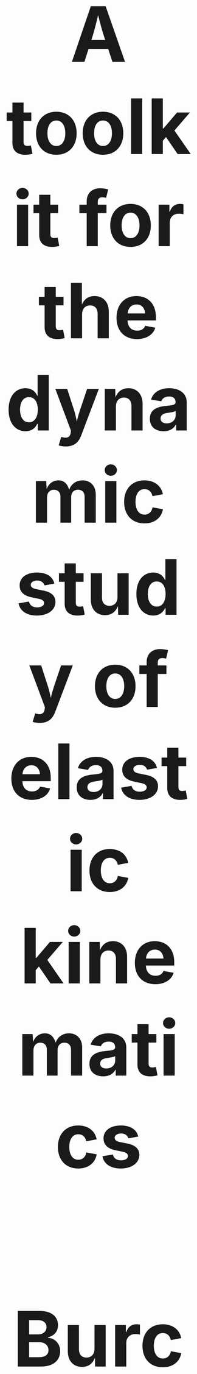 <h1 align="center" style=font-size:200px>A toolkit for the dynamic study of elastic kinematics</h1>
<h2 align="center" style=font-size:200px>Burchardt (burchardt@leibniz-zas.de), van der Sande, Kehy, Gamba, Ravignani, Pouw (wim.pouw@donders.ru.nl)</h2>

<a name="overview"></a>

<img src = /docs/videos/side_by_side.gif  >

Biological structures are defined by elements like bones and cartilage, and elastic elements like muscles and membranes. Computer vision advances have enabled automatic tracking of animal skeletal poses. However, the elastic and soft-tissues of organisms, like the nose of Elephant seals, or the buccal sac of frogs, have been poorly studied as no computer vision methods are optimized for tracking such elastic kinematics. This leaves major gaps in different areas in biology. In the area of primatology, most critically, the function of air sacs is widely debated and many questions exist about their role in communication and human language evolution. Moving towards the dynamic study of soft-tissue elastic structures, we present a toolkit for the automated tracking of semi-circular elastic structures in biological video data. The toolkit contains unsupervised computer vision tools (using Hough transform) and supervised deep learning (by adapting Deeplabcut) methodology to track inflation of laryngeal air sacs or other biological spherical objects (e.g., gular cavities). 

# Toolkit

<table>
  <thead>
    <tr>
      <th></th>
      <th>Component</th>
    </tr>
  </thead>
  <tbody>
    <tr>
      <td>✅</td>
      <td>Hough transform to detect semi-circles (unsupervised method): 
https://wimpouw.github.io/AirSacTracker/AirSacTracking_with_Hough.html</td>
    </tr>
 <tbody>
    <tr>
      <td>✅</td>
      <td>Deeplabcut + Landau circle estimation (supervised method): 
https://wimpouw.github.io/AirSacTracker/DLC+.html</td>
    </tr>
      <td>✅</td>
      <td>Open dataset on Siamang Air Sacs: 
https://doi.org/10.34973/6apg-q804
	</td>
    </tr>
</table>

## Manuscript pipeline

<img src = /docs/images/Workflow_figure.png  > (pipeline image) 


## Installation / requirements ## 
See requirements.txt for each module. You can install the requirements by entering in your terminal 'pip -r requirements.txt' (after navigating to the folder where the requirements.txt is located)

## File structure

- Project -> contains all the code and materials for the manuscript
- Docs -> contains all the github pages
- Toolkit -> contains the hough and DLC+ code
	
## Code contributers
Lara Burchardt, Yana van der Sande, Wim Pouw

## Reference
TBA




